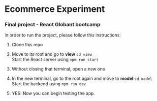 # Ecommerce Experiment

### Final project - React Globant bootcamp

In order to run the project, please follow this instructions:

1. Clone this repo
2. Move to its root and go to **view** `cd view` <br>
   Start the React server using `npm run start`
   
3. Without closing that terminal, open a new one

4. In the new terminal, go to the root again and move to **model** `cd model` <br>
   Start the backend using `npm run dev`

5. YES! Now you can begin testing the app.
